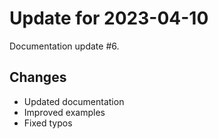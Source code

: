 # Update for 2023-04-10

Documentation update #6.

## Changes

- Updated documentation
- Improved examples
- Fixed typos